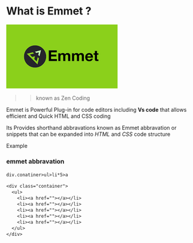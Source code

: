 # What is Emmet ?

 ![Emmet](./emmet.png)
>>  known as Zen Coding
 
  Emmet is Powerful Plug-in for code editors including **Vs code** 
  that allows efficient and Quick HTML and CSS  coding

 Its Provides shorthand abbravations known as Emmet abbravation or snippets that can be expanded into *HTML* and *CSS* code structure



Example
### emmet abbravation
```div.conatiner>ul>li*5>a```

```
<div class="container">
  <ul>
    <li><a href=""></a></li>
    <li><a href=""></a></li>
    <li><a href=""></a></li>
    <li><a href=""></a></li>
    <li><a href=""></a></li>
  </ul>
</div>
```